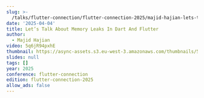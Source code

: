 ```yaml
---
slug: >-
  /talks/flutter-connection/flutter-connection-2025/majid-hajian-lets-talk-about-memory-leaks-in-dart-and-flutter
date: '2025-04-04'
title: Let’s Talk About Memory Leaks In Dart And Flutter
author:
  - Majid Hajian
video: 5q6jR94pxhE
thumbnail: https://async-assets.s3.eu-west-3.amazonaws.com/thumbnails/5q6jR94pxhE.jpg
slides: null
tags: []
year: 2025
conference: flutter-connection
edition: flutter-connection-2025
allow_ads: false
---
```

